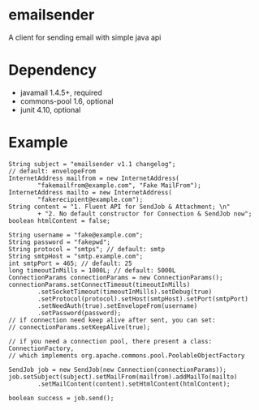 emailsender
===========

A client for sending email with simple java api

# Dependency
*    javamail 1.4.5+, required
*    commons-pool 1.6, optional
*    junit 4.10, optional
    
# Example

    String subject = "emailsender v1.1 changelog";
    // default: envelopeFrom
    InternetAddress mailfrom = new InternetAddress(
            "fakemailfrom@example.com", "Fake MailFrom");
    InternetAddress mailto = new InternetAddress(
            "fakerecipient@example.com");
    String content = "1. Fluent API for SendJob & Attachment; \n"
            + "2. No default constructor for Connection & SendJob now";
    boolean htmlContent = false;

    String username = "fake@example.com";
    String password = "fakepwd";
    String protocol = "smtps"; // default: smtp
    String smtpHost = "smtp.example.com";
    int smtpPort = 465; // default: 25
    long timeoutInMills = 1000L; // default: 5000L
    ConnectionParams connectionParams = new ConnectionParams();
    connectionParams.setConnectTimeout(timeoutInMills)
            .setSocketTimeout(timeoutInMills).setDebug(true)
            .setProtocol(protocol).setHost(smtpHost).setPort(smtpPort)
            .setNeedAuth(true).setEnvelopeFrom(username)
            .setPassword(password);
    // if connection need keep alive after sent, you can set:
    // connectionParams.setKeepAlive(true);
    
    // if you need a connection pool, there present a class: ConnectionFactory,
    // which implements org.apache.commons.pool.PoolableObjectFactory
    
    SendJob job = new SendJob(new Connection(connectionParams));
    job.setSubject(subject).setMailFrom(mailfrom).addMailTo(mailto)
            .setMailContent(content).setHtmlContent(htmlContent);

    boolean success = job.send();